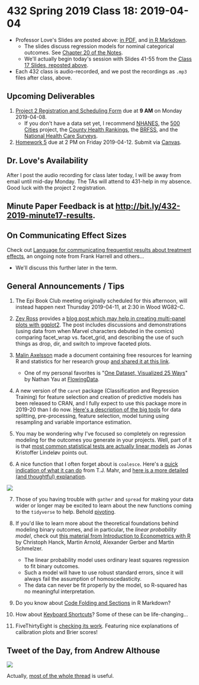 # 432 Spring 2019 Class 18: 2019-04-04

- Professor Love's Slides are posted above: [in PDF](https://github.com/THOMASELOVE/2019-432/blob/master/slides/class18/432_2019_slides18.pdf), and [in R Markdown](https://github.com/THOMASELOVE/2019-432/blob/master/slides/class18/432_2019_slides18.Rmd).
    - The slides discuss regression models for nominal categorical outcomes. See [Chapter 20 of the Notes](https://thomaselove.github.io/2019-432-book/analyzing-literary-styles-with-multinomial-logistic-regression.html).
    - We'll actually begin today's session with Slides 41-55 from the [Class 17 Slides, reposted above](https://github.com/THOMASELOVE/2019-432/blob/master/slides/class18/432_2019_slides17.pdf). 
- Each 432 class is audio-recorded, and we post the recordings as `.mp3` files after class, above.

## Upcoming Deliverables

1. [Project 2 Registration and Scheduling Form](http://bit.ly/432-2019-project2-registration) due at **9 AM** on Monday 2019-04-08.
    - If you don't have a data set yet, I recommend [NHANES](https://www.cdc.gov/nchs/nhanes/index.htm), the [500 Cities](https://www.cdc.gov/500cities/index.htm) project, the [County Health Rankings](http://www.countyhealthrankings.org/), the [BRFSS](https://www.cdc.gov/brfss/index.html), and the [National Health Care Surveys](https://www.cdc.gov/nchs/dhcs/index.htm).
2. [Homework 5](https://github.com/THOMASELOVE/2019-432/tree/master/homework/homework5) due at 2 PM on Friday 2019-04-12. Submit via [Canvas](https://canvas.case.edu/).

## Dr. Love's Availability

After I post the audio recording for class later today, I will be away from email until mid-day Monday. The TAs will attend to 431-help in my absence. Good luck with the project 2 registration.

## Minute Paper Feedback is at http://bit.ly/432-2019-minute17-results.

## On Communicating Effect Sizes

Check out [Language for communicating frequentist results about treatment effects](https://discourse.datamethods.org/t/language-for-communicating-frequentist-results-about-treatment-effects/934), an ongoing note from Frank Harrell and others...

- We'll discuss this further later in the term.


## General Announcements / Tips

1. The Epi Book Club meeting originally scheduled for this afternoon, will instead happen next Thursday 2019-04-11, at 2:30 in Wood WG82-C.

2. [Zev Ross](https://twitter.com/zevross/status/1113068644895002626?s=11) provides a [blog post which may help in creating multi-panel plots with ggplot2](https://t.co/I5PJh6kAKy). The post includes discussions and demonstrations (using data from when Marvel characters debuted in the comics) comparing facet_wrap vs. facet_grid, and describing the use of such things as drop, dir, and switch to improve faceted plots.

3. [Malin Axelsson](https://twitter.com/malinfax/status/1056660281168986113) made a document containing free resources for learning R and statistics for her research group [and shared it at this link](https://t.co/JutzTPyfbi).
    - One of my personal favorites is "[One Dataset, Visualized 25 Ways](https://flowingdata.com/2017/01/24/one-dataset-visualized-25-ways/)" by Nathan Yau at [FlowingData](https://flowingdata.com).

4. A new version of the `caret` package (Classification and Regression Training) for feature selection and creation of predictive models has been released to CRAN, and I fully expect to use this package more in 2019-20 than I do now. [Here's a description of the big tools](https://topepo.github.io/caret/) for data splitting, pre-processing, feature selection, model tuning using resampling and variable importance estimation.

5. You may be wondering why I've focused so completely on regression modeling for the outcomes you generate in your projects. Well, part of it is that [most common statistical tests are actually linear models](https://lindeloev.github.io/tests-as-linear/) as Jonas Kristoffer Lindeløv points out.

6. A nice function that I often forget about is `coalesce`. Here's a [quick indication of what it can do](https://twitter.com/tjmahr/status/1111324874092564481?s=11) from T.J. Mahr, and [here is a more detailed (and thoughtful) explanation](https://www.jessemaegan.com/post/learning-to-learn-metacognition-and-the-coalesce-function/).

![](https://github.com/THOMASELOVE/2019-432/blob/master/slides/class18/mahr.png)

7. Those of you having trouble with `gather` and `spread` for making your data wider or longer may be excited to learn about the new functions coming to the `tidyverse` to help. Behold [pivoting](https://tidyr.tidyverse.org/dev/articles/pivot.html).

8. If you'd like to learn more about the theoretical foundations behind modeling binary outcomes, and in particular, the *linear probability model*, check out [this material from Introduction to Econometrics with R](https://www.econometrics-with-r.org/11-1-binary-dependent-variables-and-the-linear-probability-model.html) by Christoph Hanck, Martin Arnold, Alexander Gerber and Martin Schmelzer.
    - The linear probability model uses ordinary least squares regression to fit binary outcomes.
    - Such a model will have to use robust standard errors, since it will always fail the assumption of homoscedasticity.
    - The data can never be fit properly by the model, so R-squared has no meaningful interpretation.

9. Do you know about [Code Folding and Sections](https://support.rstudio.com/hc/en-us/articles/200484568-Code-Folding-and-Sections) in R Markdown?

10. How about [Keyboard Shortcuts](https://support.rstudio.com/hc/en-us/articles/200711853-Keyboard-Shortcuts)? Some of these can be life-changing...

11. FiveThirtyEight is [checking its work](https://projects.fivethirtyeight.com/checking-our-work/). Featuring nice explanations of calibration plots and Brier scores!

## Tweet of the Day, from Andrew Althouse

![](https://github.com/THOMASELOVE/2019-432/blob/master/slides/class18/althouse.png)

Actually, [most of the whole thread](https://twitter.com/adalthousephd/status/1113027432804745216?s=11) is useful.

